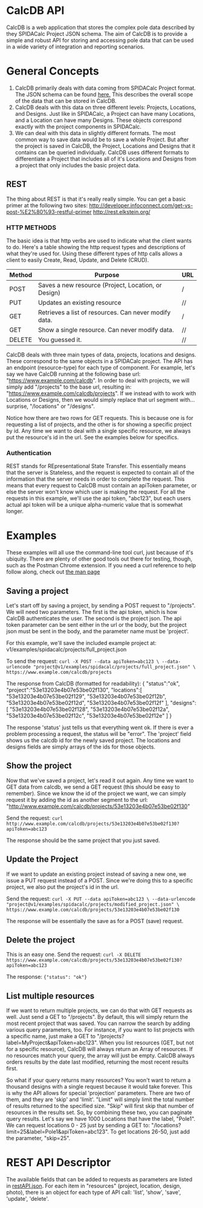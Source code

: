 CalcDB API
===========

CalcDB is a web application that stores the complex pole data described by they SPIDACalc Project JSON schema. The aim of CalcDB is to provide a simple and robust API for storing and accessing pole data that can be used in a wide variety of integration and reporting scenarios. 

# General Concepts

1. CalcDB primarily deals with data coming from SPIDACalc Project format. The JSON schema can be found [here.](https://github.com/spidasoftware/schema/blob/master/resources/v1/schema/spidacalc/calc/project.schema) This describes the overall scope of the data that can be stored in CalcDB.
2. CalcDB deals with this data on three different levels: Projects, Locations, and Designs. Just like in SPIDACalc, a Project can have many Locations, and a Location can have many Designs. These objects correspond exactly with the project components in SPIDACalc. 
3. We can deal with this data in slightly different formats. The most common way to save data would be to save a whole Project. But after the project is saved in CalcDB, the Project, Locations and Designs that it contains can be queried individually. CalcDB uses different formats to differentiate a Project that includes all of it's Locations and Designs from a project that only includes the basic project data.

## REST

The thing about REST is that it's really really simple. You can get a basic primer at the following two sites:
http://developer.infoconnect.com/get-vs-post-%E2%80%93-restful-primer
http://rest.elkstein.org/

### HTTP METHODS

The basic idea is that http verbs are used to indicate what the client wants to do. Here's a table showing the http request types and descriptions of what they're used for. Using these different types of http calls allows a client to easily Create, Read, Update, and Delete (CRUD).

| Method | Purpose                                                 | URL
|--------|---------------------------------------------------------|---------------------
| POST   | Saves a new resource (Project, Location, or Design)     | <base-url>/<resource-type>
| PUT    | Updates an existing resource                            | <base-url>/<resource-type>/<id>
| GET    | Retrieves a list of resources. Can never modify data.   | <base-url>/<resource-type>
| GET    | Show a single resource. Can never modify data.          | <base-url>/<resource-type>/<id>
| DELETE | You guessed it.                                         | <base-url>/<resource-type>/<id>


CalcDB deals with three main types of data, projects, locations and designs. These correspond to the same objects in a SPIDACalc project. The API has an endpoint (resource-type) for each type of component. For example, let's say we have CalcDB running at the following base url: "https://www.example.com/calcdb". In order to deal with projects, we will simply add "/projects" to the base url, resulting in: "https://www.example.com/calcdb/projects". If we instead with to work with Locations or Designs, then we would simply replace that url segment with... surprise, "/locations" or "/designs".

Notice how there are two rows for GET requests. This is because one is for requesting a list of projects, and the other is for showing a specific project by id. Any time we want to deal with a single specific resource, we always put the resource's id in the url. See the examples below for specifics.

### Authentication

REST stands for REpresentational State Transfer. This essentially means that the server is Stateless, and the request is expected to contain all of the information that the server needs in order to complete the request. This means that every request to CalcDB must contain an apiToken parameter, or else the server won't know which user is making the request. For all the requests in this example, we'll use the api token, "abc123", but each users actual api token will be a unique alpha-numeric value that is somewhat longer.

# Examples

These examples will all use the command-line tool curl, just because of it's ubiquity. There are plenty of other good tools out there for testing, though, such as the Postman Chrome extension. If you need a curl reference to help follow along, check out [the man page](http://curl.haxx.se/docs/manpage.html)

## Saving a project

Let's start off by saving a project, by sending a POST request to "<base url>/projects". We will need two parameters. The first is the api token, which is how CalcDB authenticates the user. The second is the project json. The api token parameter can be sent either in the url or the body, but the project json must be sent in the body, and the parameter name must be 'project'. 

For this example, we'll save the included example project at: v1/examples/spidacalc/projects/full_project.json

To send the request:
`curl -X POST --data apiToken=abc123 \
 --data-urlencode "project@v1/examples/spidacalc/projects/full_project.json" \
 https://www.example.com/calcdb/projects`

The response from CalcDB (formatted for readability):
	{
		"status":"ok",
		"project":"53e13203e4b07e53be02f130",
		"locations":[
			"53e13203e4b07e53be02f129",
			"53e13203e4b07e53be02f12b",
			"53e13203e4b07e53be02f12d",
			"53e13203e4b07e53be02f12f"
		],
		"designs":[
			"53e13203e4b07e53be02f128",
			"53e13203e4b07e53be02f12a",
			"53e13203e4b07e53be02f12c",
			"53e13203e4b07e53be02f12e"
		]
	}

The response 'status' just tells us that everything went ok. If there is ever a problem processing a request, the status will be "error". The 'project' field shows us the calcdb id for the newly saved project. The locations and designs fields are simply arrays of the ids for those objects. 

## Show the project

Now that we've saved a project, let's read it out again. Any time we want to GET data from calcdb, we send a GET request (this should be easy to remember). Since we know the id of the project we want, we can simply request it by adding the id as another segment to the url:
"http://www.example.com/calcdb/projects/53e13203e4b07e53be02f130"

Send the request:
`curl http://www.example.com/calcdb/projects/53e13203e4b07e53be02f130?apiToken=abc123`

The response should be the same project that you just saved.

## Update the Project

If we want to update an existing project instead of saving a new one, we issue a PUT request instead of a POST. Since we're doing this to a specific project, we also put the project's id in the url.

Send the request:
`curl -X PUT --data apiToken=abc123 \
 --data-urlencode "project@v1/examples/spidacalc/projects/modified_project.json" \
 https://www.example.com/calcdb/projects/53e13203e4b07e53be02f130`
 
The response will be essentially the save as for a POST (save) request. 

## Delete the project

This is an easy one.
Send the request:
`curl -X DELETE https://www.example.com/calcdb/projects/53e13203e4b07e53be02f130?apiToken=abc123`

The response: `{"status": "ok"}` 

## List multiple resources

If we want to return multiple projects, we can do that with GET requests as well. Just send a GET to "<base url>/projects". By default, this will simply return the most recent project that was saved. You can narrow the search by adding various query parameters, too. For instance, if you want to list projects with a specific name, just make a GET to "<base url>/projects?label=MyProject&apiToken=abc123". When you list resources (GET, but not for a specific resource), CalcDB will always return an Array of resources. If no resources match your query, the array will just be empty. CalcDB always orders results by the date last modified, returning the most recent results first.

So what if your query returns many resources? You won't want to return a thousand designs with a single request because it would take forever. This is why the API allows for special 'projection' parameters. There are two of them, and they are 'skip' and 'limit'. "Limit" will simply limit the total number of results returned to the specified size. "Skip" will first skip that number of resources in the results set. So, by combining these two, you can paginate query results. Let's say we have 1000 Locations that have the label, "Pole1". We can request locations 0 - 25 just by sending a GET to: "<base url>/locations?limit=25&label=Pole1&apiToken=abc123". To get locations 26-50, just add the parameter, "skip=25". 

# REST API Descriptor

The available fields that can be added to requests as parameters are listed in [restAPI.json](https://github.com/spidasoftware/schema/blob/master/resources/v1/schema/calcdb/interfaces/restAPI.json). For each item in "resources" (project, location, design, photo), there is an object for each type of API call: 'list', 'show', 'save', 'update', 'delete'. 

